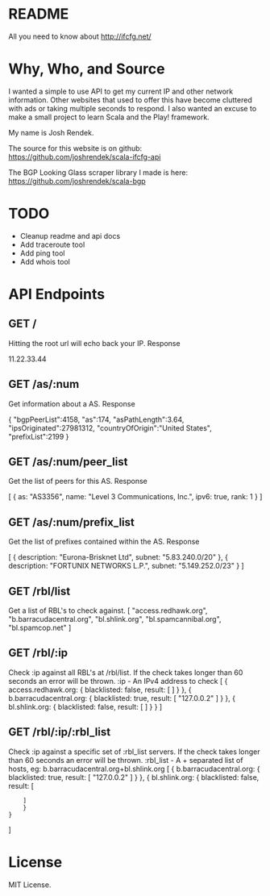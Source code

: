 # README
All you need to know about http://ifcfg.net/

# Why, Who, and Source
I wanted a simple to use API to get my current IP and other network information. Other websites that used to offer this have become cluttered with ads or taking multiple seconds to respond. I also wanted an excuse to make a small project to learn Scala and the Play! framework.

My name is Josh Rendek.

The source for this website is on github: https://github.com/joshrendek/scala-ifcfg-api

The BGP Looking Glass scraper library I made is here: https://github.com/joshrendek/scala-bgp

# TODO

* Cleanup readme and api docs
* Add traceroute tool
* Add ping tool
* Add whois tool

# API Endpoints

## GET /

Hitting the root url will echo back your IP.
Response

11.22.33.44

## GET /as/:num

Get information about a AS.
Response

{
    "bgpPeerList":4158,
    "as":174,
    "asPathLength":3.64,
    "ipsOriginated":27981312,
    "countryOfOrigin":"United States",
    "prefixList":2199
}

## GET /as/:num/peer_list

Get the list of peers for this AS.
Response

[
    {
        as: "AS3356",
        name: "Level 3 Communications, Inc.",
        ipv6: true,
        rank: 1
    }
]

## GET /as/:num/prefix_list

Get the list of prefixes contained within the AS.
Response

[
    {
        description: "Eurona-Brisknet Ltd",
        subnet: "5.83.240.0/20"
    },
    {
        description: "FORTUNIX NETWORKS L.P.",
        subnet: "5.149.252.0/23"
    }
]

## GET /rbl/list

Get a list of RBL's to check against.
[
    "access.redhawk.org",
    "b.barracudacentral.org",
    "bl.shlink.org",
    "bl.spamcannibal.org",
    "bl.spamcop.net"
]

## GET /rbl/:ip

Check :ip against all RBL's at /rbl/list. If the check takes longer than 60 seconds an error will be thrown.
:ip - An IPv4 address to check
[
    {
        access.redhawk.org: {
            blacklisted: false,
            result: [ ]
        }
    },
    {
        b.barracudacentral.org: {
            blacklisted: true,
            result: [
                "127.0.0.2"
            ]
        }
    },
    {
        bl.shlink.org: {
            blacklisted: false,
            result: [ ]
        }
    }
]

## GET /rbl/:ip/:rbl_list

Check :ip against a specific set of :rbl_list servers. If the check takes longer than 60 seconds an error will be thrown.
:rbl_list - A + separated list of hosts, eg: b.barracudacentral.org+bl.shlink.org
[
    {
        b.barracudacentral.org: {
        blacklisted: true,
        result: [
            "127.0.0.2"
        ]
        }
    },
    {
        bl.shlink.org: {
        blacklisted: false,
        result: [

        ]
        }
    }
]

# License
MIT License. 
